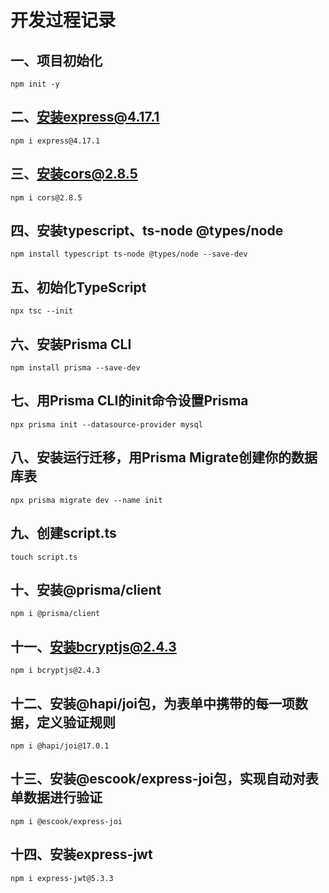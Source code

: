 # 开发过程记录

## 一、项目初始化

```shell
npm init -y 
```

## 二、安装express@4.17.1

```shell
npm i express@4.17.1
```

## 三、安装cors@2.8.5

```shell
npm i cors@2.8.5
```

## 四、安装typescript、ts-node @types/node

```shell
npm install typescript ts-node @types/node --save-dev
```

## 五、初始化TypeScript

```shell
npx tsc --init
```

## 六、安装Prisma CLI

```shell
npm install prisma --save-dev
```

## 七、用Prisma CLI的init命令设置Prisma

```shell
npx prisma init --datasource-provider mysql
```

## 八、安装运行迁移，用Prisma Migrate创建你的数据库表

```shell
npx prisma migrate dev --name init
```

## 九、创建script.ts

```shell
touch script.ts
```

## 十、安装@prisma/client

```shell
npm i @prisma/client 
```

## 十一、安装bcryptjs@2.4.3

```shell
npm i bcryptjs@2.4.3
```

## 十二、安装@hapi/joi包，为表单中携带的每一项数据，定义验证规则

```shell
npm i @hapi/joi@17.0.1
```

## 十三、安装@escook/express-joi包，实现自动对表单数据进行验证

```shell
npm i @escook/express-joi
```

## 十四、安装express-jwt

```shell
npm i express-jwt@5.3.3
```
